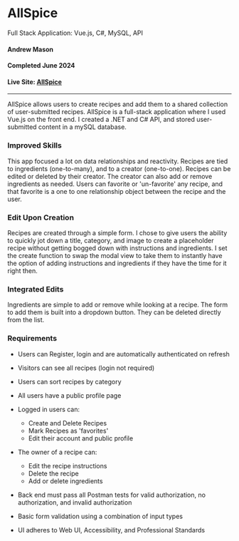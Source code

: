 # AllSpice
Full Stack Application: Vue.js, C#, MySQL, API

#### Andrew Mason
#### Completed June 2024
#### Live Site: [AllSpice](https://all_spice_csharp.andrewmason.dev/)

***

AllSpice allows users to create recipes and add them to a shared collection of user-submitted recipes. AllSpice is a full-stack application where I used Vue.js on the front end. I created a .NET and C# API, and stored user-submitted content in a mySQL database.

### Improved Skills
This app focused a lot on data relationships and reactivity. Recipes are tied to ingredients (one-to-many), and to a creator (one-to-one). Recipes can be edited or deleted by their creator. The creator can also add or remove ingredients as needed. Users can favorite or 'un-favorite' any recipe, and that favorite is a one to one relationship object between the recipe and the user.

### Edit Upon Creation
Recipes are created through a simple form. I chose to give users the ability to quickly jot down a title, category, and image to create a placeholder recipe without getting bogged down with instructions and ingredients. I set the create function to swap the modal view to take them to instantly have the option of adding instructions and ingredients if they have the time for it right then.

### Integrated Edits
Ingredients are simple to add or remove while looking at a recipe. The form to add them is built into a dropdown button. They can be deleted directly from the list.

### Requirements
- Users can Register, login and are automatically authenticated on refresh

- Visitors can see all recipes (login not required)

- Users can sort recipes by category

- All users have a public profile page

- Logged in users can: 
	- Create and Delete Recipes
	- Mark Recipes as 'favorites'
	- Edit their account and public profile

- The owner of a recipe can:
	- Edit the recipe instructions
	- Delete the recipe
	- Add or delete ingredients

- Back end must pass all Postman tests for valid authorization, no authorization, and invalid authorization

- Basic form validation using a combination of input types

- UI adheres to Web UI, Accessibility, and Professional Standards
